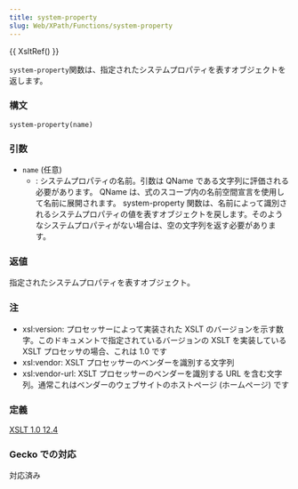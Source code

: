 ```yaml
---
title: system-property
slug: Web/XPath/Functions/system-property
---
```

{{ XsltRef() }}

`system-property`関数は、指定されたシステムプロパティを表すオブジェクトを返します。

### 構文

```
system-property(name)
```

### 引数

- `name` (任意)
  - : システムプロパティの名前。引数は QName である文字列に評価される必要があります。 QName は、式のスコープ内の名前空間宣言を使用して名前に展開されます。 system-property 関数は、名前によって識別されるシステムプロパティの値を表すオブジェクトを戻します。そのようなシステムプロパティがない場合は、空の文字列を返す必要があります。

### 返値

指定されたシステムプロパティを表すオブジェクト。

### 注

- xsl:version: プロセッサーによって実装された XSLT のバージョンを示す数字。このドキュメントで指定されているバージョンの XSLT を実装している XSLT プロセッサの場合、これは 1.0 です
- xsl:vendor: XSLT プロセッサーのベンダーを識別する文字列
- xsl:vendor-url: XSLT プロセッサーのベンダーを識別する URL を含む文字列。通常これはベンダーのウェブサイトのホストページ (ホームページ) です

### 定義

[XSLT 1.0 12.4](http://www.w3.org/TR/xslt#function-system-property)

### Gecko での対応

対応済み
